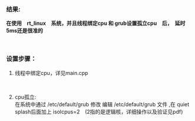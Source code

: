 ###  结果:  
  **在使用　rt_linux　系统，并且线程绑定cpu 和 grub设置孤立cpu　后，　延时5ms还是很准的**  
  
  <br>  
  
###  设置步骤：  

1. 线程中绑定cpu，详见main.cpp  
<br>

2. cpu孤立:  
在系统中通过 /etc/default/grub 修改 编辑 /etc/default/grub 文件 ,在 quiet splash后面加上 isolcpus=2　(2指的是逻辑核，详细操作以及验证见pdf)



